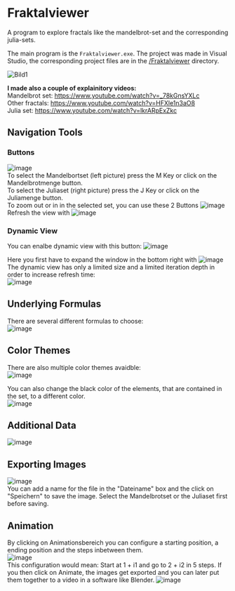 # Fraktalviewer

A program to explore fractals like the mandelbrot-set and the corresponding julia-sets.

The main program is the `Fraktalviewer.exe`.
The project was made in Visual Studio, the corresponding project files are in the [/Fraktalviewer](https://github.com/steilgedacht/fraktalviewer/tree/main/Fraktalviewer) directory.

![Bild1](https://user-images.githubusercontent.com/89748204/155360978-ba80e03a-d8f0-44be-9e76-141ffc999b51.PNG)

**I made also a couple of explainitory videos:**  
Mandelbrot set: https://www.youtube.com/watch?v=_78kGnsYXLc  
Other fractals: https://www.youtube.com/watch?v=HFXle1n3aO8  
Julia set: https://www.youtube.com/watch?v=lkrARpExZkc  

## Navigation Tools


### Buttons
![image](https://user-images.githubusercontent.com/89748204/155361418-85f21e8c-b685-4a2d-89a5-ee029c275d2f.png)<br/>
To select the Mandelbortset (left picture) press the M Key or click on the Mandelbrotmenge button.<br/>
To select the Juliaset (right picture) press the J Key or click on the Juliamenge button.<br/>
To zoom out or in in the selected set, you can use these 2 Buttons ![image](https://user-images.githubusercontent.com/89748204/155361940-f0847bcd-c76f-422d-8642-e93e346ce1ff.png) <br/>
Refresh the view with ![image](https://user-images.githubusercontent.com/89748204/155362042-8bf9650f-7bf0-481f-a345-a855509bb7b1.png)

### Dynamic View

You can enalbe dynamic view with this button: ![image](https://user-images.githubusercontent.com/89748204/155363161-f8b21631-c3fd-4a7c-af80-3629ea6eacaf.png)

Here you first have to expand the window in the bottom right with ![image](https://user-images.githubusercontent.com/89748204/155362520-e1879969-ac9a-4372-aca4-b4c732f00cf0.png)
The dynamic view has only a limited size and a limited iteration depth in order to increase refresh time: <br/>
![image](https://user-images.githubusercontent.com/89748204/155362373-2918ead6-bd50-4e25-9c01-171532c78b48.png)

## Underlying Formulas
There are several different formulas to choose:<br/>
![image](https://user-images.githubusercontent.com/89748204/155363332-bb5e29b6-96b7-417a-a275-0eb4859a03ab.png)


## Color Themes
There are also multiple color themes avaidble:<br/>
![image](https://user-images.githubusercontent.com/89748204/155363415-74d1c211-101b-4af0-af7c-78eb67744130.png)

You can also change the black color of the elements, that are contained in the set, to a different color. <br/>
![image](https://user-images.githubusercontent.com/89748204/155363475-55dfcb00-b0af-41ae-8ead-8d1598db2880.png)


## Additional Data
![image](https://user-images.githubusercontent.com/89748204/155363534-2daea228-1762-4cd0-bb45-9697ceb688c6.png)

## Exporting Images
![image](https://user-images.githubusercontent.com/89748204/155363569-fb7f68b9-1fd8-40c2-b728-029e212ddeb3.png) <br/>
You can add a name for the file in the "Dateiname" box and the click on "Speichern" to save the image. Select the Mandelbrotset or the Juliaset first before saving.

## Animation
By clicking on Animationsbereich you can configure a starting position, a ending position and the steps inbetween them. <br/>
![image](https://user-images.githubusercontent.com/89748204/155363864-cac02a16-44af-427a-a4d6-051e11994805.png)<br/>
This configuration would mean: 
Start at 1 + i1 and go to 2 + i2 in 5 steps.
If you then click on Animate, the images get exported and you can later put them together to a video in a software like Blender.
![image](https://user-images.githubusercontent.com/89748204/155364336-f854569d-93ea-41d3-a7c4-bb4e2fa9257d.png)

